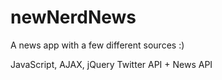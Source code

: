 # newNerdNews

A news app with a few different sources :)

JavaScript, AJAX, jQuery
Twitter API + News API
